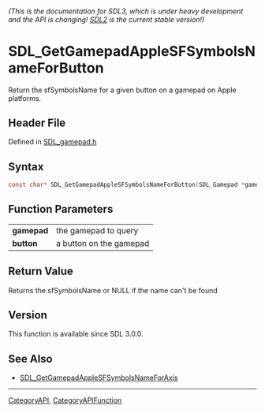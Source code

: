 ###### (This is the documentation for SDL3, which is under heavy development and the API is changing! [SDL2](https://wiki.libsdl.org/SDL2/) is the current stable version!)
# SDL_GetGamepadAppleSFSymbolsNameForButton

Return the sfSymbolsName for a given button on a gamepad on Apple platforms.

## Header File

Defined in [SDL_gamepad.h](https://github.com/libsdl-org/SDL/blob/main/include/SDL3/SDL_gamepad.h)

## Syntax

```c
const char* SDL_GetGamepadAppleSFSymbolsNameForButton(SDL_Gamepad *gamepad, SDL_GamepadButton button);

```

## Function Parameters

|                 |                         |
| --------------- | ----------------------- |
| **gamepad**     | the gamepad to query    |
| **button**      | a button on the gamepad |

## Return Value

Returns the sfSymbolsName or NULL if the name can't be found

## Version

This function is available since SDL 3.0.0.

## See Also

* [SDL_GetGamepadAppleSFSymbolsNameForAxis](SDL_GetGamepadAppleSFSymbolsNameForAxis)

----
[CategoryAPI](CategoryAPI), [CategoryAPIFunction](CategoryAPIFunction)

